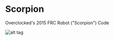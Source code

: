 # Scorpion
Overclocked's 2015 FRC Robot ("Scorpion") Code

![alt tag](http://cdn2.arkive.org/media/C5/C529983F-0402-480D-AE5D-D3960E8D4E98/Presentation.Large/Arabian-fat-tailed-scorpion-walking.jpg)

